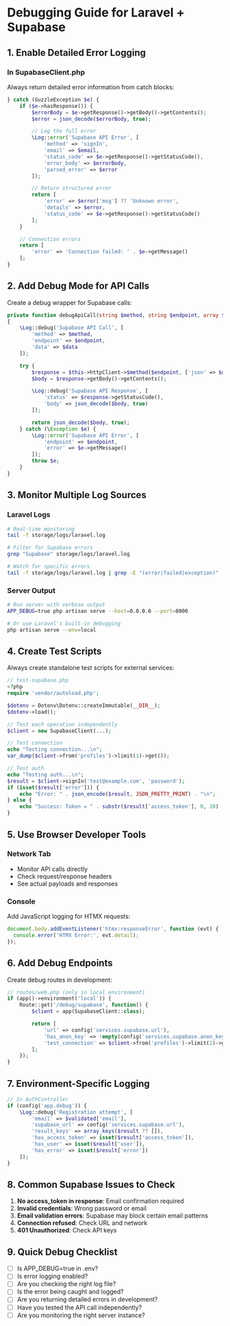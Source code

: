 # Debugging Guide for Laravel + Supabase

## 1. Enable Detailed Error Logging

### In SupabaseClient.php

Always return detailed error information from catch blocks:

```php
} catch (GuzzleException $e) {
    if ($e->hasResponse()) {
        $errorBody = $e->getResponse()->getBody()->getContents();
        $error = json_decode($errorBody, true);

        // Log the full error
        \Log::error('Supabase API Error', [
            'method' => 'signIn',
            'email' => $email,
            'status_code' => $e->getResponse()->getStatusCode(),
            'error_body' => $errorBody,
            'parsed_error' => $error
        ]);

        // Return structured error
        return [
            'error' => $error['msg'] ?? 'Unknown error',
            'details' => $error,
            'status_code' => $e->getResponse()->getStatusCode()
        ];
    }

    // Connection errors
    return [
        'error' => 'Connection failed: ' . $e->getMessage()
    ];
}
```

## 2. Add Debug Mode for API Calls

Create a debug wrapper for Supabase calls:

```php
private function debugApiCall(string $method, string $endpoint, array $data = [])
{
    \Log::debug('Supabase API Call', [
        'method' => $method,
        'endpoint' => $endpoint,
        'data' => $data
    ]);

    try {
        $response = $this->httpClient->$method($endpoint, ['json' => $data]);
        $body = $response->getBody()->getContents();

        \Log::debug('Supabase API Response', [
            'status' => $response->getStatusCode(),
            'body' => json_decode($body, true)
        ]);

        return json_decode($body, true);
    } catch (\Exception $e) {
        \Log::error('Supabase API Error', [
            'endpoint' => $endpoint,
            'error' => $e->getMessage()
        ]);
        throw $e;
    }
}
```

## 3. Monitor Multiple Log Sources

### Laravel Logs

```bash
# Real-time monitoring
tail -f storage/logs/laravel.log

# Filter for Supabase errors
grep "Supabase" storage/logs/laravel.log

# Watch for specific errors
tail -f storage/logs/laravel.log | grep -E "(error|failed|exception)"
```

### Server Output

```bash
# Run server with verbose output
APP_DEBUG=true php artisan serve --host=0.0.0.0 --port=8000

# Or use Laravel's built-in debugging
php artisan serve --env=local
```

## 4. Create Test Scripts

Always create standalone test scripts for external services:

```php
// test-supabase.php
<?php
require 'vendor/autoload.php';

$dotenv = Dotenv\Dotenv::createImmutable(__DIR__);
$dotenv->load();

// Test each operation independently
$client = new SupabaseClient(...);

// Test connection
echo "Testing connection...\n";
var_dump($client->from('profiles')->limit(1)->get());

// Test auth
echo "Testing auth...\n";
$result = $client->signIn('test@example.com', 'password');
if (isset($result['error'])) {
    echo "Error: " . json_encode($result, JSON_PRETTY_PRINT) . "\n";
} else {
    echo "Success: Token = " . substr($result['access_token'], 0, 20) . "...\n";
}
```

## 5. Use Browser Developer Tools

### Network Tab

- Monitor API calls directly
- Check request/response headers
- See actual payloads and responses

### Console

Add JavaScript logging for HTMX requests:

```javascript
document.body.addEventListener('htmx:responseError', function (evt) {
  console.error('HTMX Error:', evt.detail);
});
```

## 6. Add Debug Endpoints

Create debug routes in development:

```php
// routes/web.php (only in local environment)
if (app()->environment('local')) {
    Route::get('/debug/supabase', function() {
        $client = app(SupabaseClient::class);

        return [
            'url' => config('services.supabase.url'),
            'has_anon_key' => !empty(config('services.supabase.anon_key')),
            'test_connection' => $client->from('profiles')->limit(1)->get()
        ];
    });
}
```

## 7. Environment-Specific Logging

```php
// In AuthController
if (config('app.debug')) {
    \Log::debug('Registration attempt', [
        'email' => $validated['email'],
        'supabase_url' => config('services.supabase.url'),
        'result_keys' => array_keys($result ?? []),
        'has_access_token' => isset($result['access_token']),
        'has_user' => isset($result['user']),
        'has_error' => isset($result['error'])
    ]);
}
```

## 8. Common Supabase Issues to Check

1. **No access_token in response**: Email confirmation required
2. **Invalid credentials**: Wrong password or email
3. **Email validation errors**: Supabase may block certain email patterns
4. **Connection refused**: Check URL and network
5. **401 Unauthorized**: Check API keys

## 9. Quick Debug Checklist

- [ ] Is APP_DEBUG=true in .env?
- [ ] Is error logging enabled?
- [ ] Are you checking the right log file?
- [ ] Is the error being caught and logged?
- [ ] Are you returning detailed errors in development?
- [ ] Have you tested the API call independently?
- [ ] Are you monitoring the right server instance?

